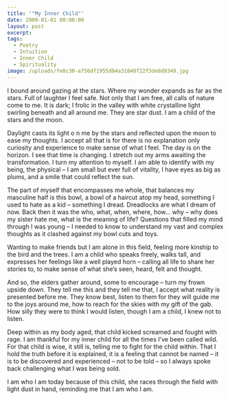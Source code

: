 ```yaml
---
title: '"My Inner Child"'
date: 2000-01-01 00:00:00
layout: post
excerpt:
tags:
  - Poetry
  - Intuition
  - Inner Child
  - Spirituality
image: /uploads/fe0c30-e756df1955d04a31840f22f3de8d9349.jpg
---
```



I bound around gazing at the stars. Where my wonder expands as far as the stars. Full of laughter I feel safe. Not only that I am free, all calls of nature come to me. It is dark; I frolic in the valley with white crystalline light swirling beneath and all around me. They are star dust. I am a child of the stars and the moon.

Daylight casts its light o n me by the stars and reflected upon the moon to ease my thoughts. I accept all that is for there is no explanation only curiosity and experience to make sense of what I feel. The day is on the horizon. I see that time is changing. I stretch out my arms awaiting the transformation. I turn my attention to myself. I am able to identify with my being, the physical – I am small but ever full of vitality, I have eyes as big as plums, and a smile that could reflect the sun.

The part of myself that encompasses me whole, that balances my masculine half is this bowl, a bowl of a haircut atop my head, something I used to hate as a kid – something I dread. Dreadlocks are what I dream of now. Back then it was the who, what, when, where, how… why – why does my sister hate me, what is the meaning of life? Questions that filled my mind through I was young – I needed to know to understand my vast and complex thoughts as it clashed against my bowl cuts and toys.&nbsp;

Wanting to make friends but I am alone in this field, feeling more kinship to the bird and the trees. I am a child who speaks freely, walks tall, and expresses her feelings like a well played horn – calling all life to share her stories to, to make sense of what she’s seen, heard, felt and thought.

And so, the elders gather around, some to encourage – turn my frown upside down. They tell me this and they tell me that, I accept what reality is presented before me. They know best, listen to them for they will guide me to the joys around me, how to reach for the skies with my gift of the gab. How silly they were to think I would listen, though I am a child, I knew not to listen.&nbsp;

Deep within as my body aged, that child kicked screamed and fought with rage. I am thankful for my inner child for all the times I’ve been called wild. For that child is wise, it still is, telling me to fight for the child within. That I hold the truth before it is explained, it is a feeling that cannot be named – it is to be discovered and experienced – not to be told – so I always spoke back challenging what I was being sold.

I am who I am today because of this child, she races through the field with light dust in hand, reminding me that I am who I am. &nbsp;
